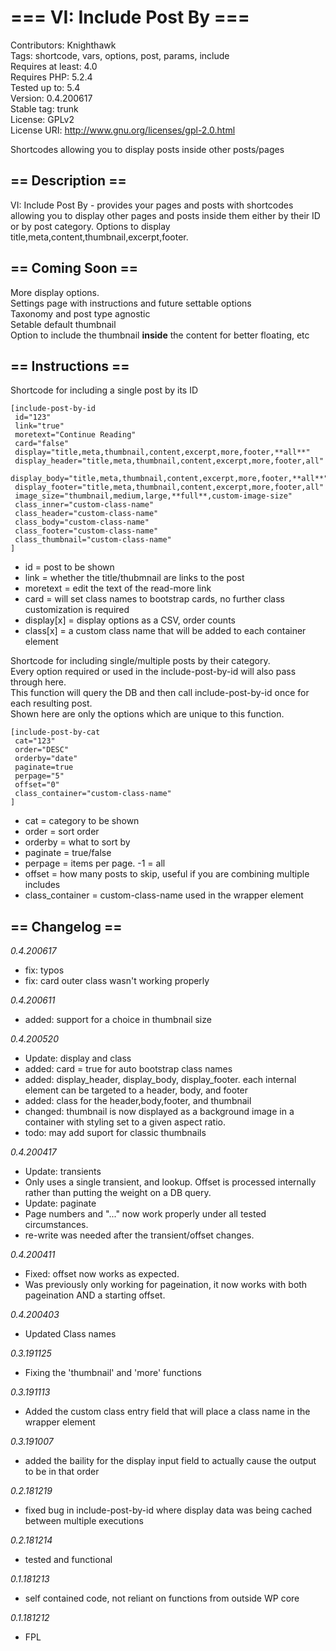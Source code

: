 # === VI: Include Post By ===
Contributors: Knighthawk<br>
Tags: shortcode, vars, options, post, params, include<br>
Requires at least: 4.0<br>
Requires PHP: 5.2.4<br>
Tested up to: 5.4<br>
Version: 0.4.200617<br>
Stable tag: trunk<br>
License: GPLv2<br>
License URI: http://www.gnu.org/licenses/gpl-2.0.html<br>

Shortcodes allowing you to display posts inside other posts/pages

## == Description ==

VI: Include Post By - provides your pages and posts with shortcodes allowing you to display other pages and posts inside them either by their ID or by post category. Options to display title,meta,content,thumbnail,excerpt,footer.

## == Coming Soon ==

More display options.<br>
Settings page with instructions and future settable options<br>
Taxonomy and post type agnostic<br>
Setable default thumbnail<br>
Option to include the thumbnail **inside** the content for better floating, etc<br>


## == Instructions ==
Shortcode for including a single post by its ID

    [include-post-by-id
     id="123"
     link="true"
     moretext="Continue Reading"
     card="false"
     display="title,meta,thumbnail,content,excerpt,more,footer,**all**"
     display_header="title,meta,thumbnail,content,excerpt,more,footer,all"
     display_body="title,meta,thumbnail,content,excerpt,more,footer,**all**"
     display_footer="title,meta,thumbnail,content,excerpt,more,footer,all"
     image_size="thumbnail,medium,large,**full**,custom-image-size"
     class_inner="custom-class-name"
     class_header="custom-class-name"
     class_body="custom-class-name"
     class_footer="custom-class-name"
     class_thumbnail="custom-class-name"
    ]

* id = post to be shown
* link = whether the title/thubmnail are links to the post
* moretext = edit the text of the read-more link
* card = will set class names to bootstrap cards, no further class customization is required
* display[x] = display options as a CSV, order counts
* class[x] = a custom class name that will be added to each container element


Shortcode for including single/multiple posts by their category.<br>
Every option required or used in the include-post-by-id will also pass through here.<br>
This function will query the DB and then call include-post-by-id once for each resulting post.<br>
Shown here are only the options which are unique to this function.<br>

    [include-post-by-cat
     cat="123"
     order="DESC"
     orderby="date"
     paginate=true
     perpage="5"
     offset="0"
     class_container="custom-class-name"
    ]

* cat = category to be shown
* order = sort order
* orderby = what to sort by
* paginate = true/false
* perpage = items per page. -1 = all
* offset = how many posts to skip, useful if you are combining multiple includes
* class_container = custom-class-name used in the wrapper element


## == Changelog ==

*0.4.200617*
* fix: typos
* fix: card outer class wasn't working properly

*0.4.200611*
* added: support for a choice in thumbnail size

*0.4.200520*
* Update: display and class
* added: card = true for auto bootstrap class names
* added: display_header, display_body, display_footer. each internal element can be targeted to a header, body, and footer
* added: class for the header,body,footer, and thumbnail
* changed: thumbnail is now displayed as a background image in a container with styling set to a given aspect ratio.
* todo: may add suport for classic thumbnails

*0.4.200417*
* Update: transients
* Only uses a single transient, and lookup. Offset is processed internally rather than putting the weight on a DB query.
* Update: paginate
* Page numbers and "..." now work properly under all tested circumstances.
* re-write was needed after the transient/offset changes.

*0.4.200411*
* Fixed: offset now works as expected.
* Was previously only working for pageination, it now works with both pageination AND a starting offset.


*0.4.200403*
* Updated Class names

*0.3.191125*
* Fixing the 'thumbnail' and 'more' functions

*0.3.191113*
* Added the custom class entry field that will place a class name in the wrapper element

*0.3.191007*
* added the baility for the display input field to actually cause the output to be in that order

*0.2.181219*
* fixed bug in include-post-by-id where display data was being cached between multiple executions

*0.2.181214*
* tested and functional

*0.1.181213*
* self contained code, not reliant on functions from outside WP core

*0.1.181212*
* FPL
